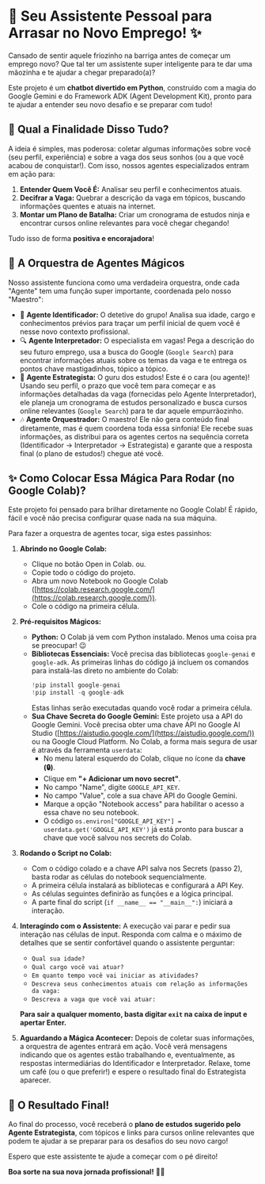 # 🚀 Seu Assistente Pessoal para Arrasar no Novo Emprego! ✨

Cansado de sentir aquele friozinho na barriga antes de começar um emprego novo? Que tal ter um assistente super inteligente para te dar uma mãozinha e te ajudar a chegar preparado(a)?

Este projeto é um **chatbot divertido em Python**, construído com a magia do Google Gemini e do Framework ADK (Agent Development Kit), pronto para te ajudar a entender seu novo desafio e se preparar com tudo!

## 🤔 Qual a Finalidade Disso Tudo?

A ideia é simples, mas poderosa: coletar algumas informações sobre você (seu perfil, experiência) e sobre a vaga dos seus sonhos (ou a que você acabou de conquistar!). Com isso, nossos agentes especializados entram em ação para:

1.  **Entender Quem Você É:** Analisar seu perfil e conhecimentos atuais.
2.  **Decifrar a Vaga:** Quebrar a descrição da vaga em tópicos, buscando informações quentes e atuais na internet.
3.  **Montar um Plano de Batalha:** Criar um cronograma de estudos ninja e encontrar cursos online relevantes para você chegar chegando!

Tudo isso de forma **positiva e encorajadora**!

## 🤖 A Orquestra de Agentes Mágicos

Nosso assistente funciona como uma verdadeira orquestra, onde cada "Agente" tem uma função super importante, coordenada pelo nosso "Maestro":

* 🤖 **Agente Identificador:** O detetive do grupo! Analisa sua idade, cargo e conhecimentos prévios para traçar um perfil inicial de quem você é nesse novo contexto profissional.
* 🔍 **Agente Interpretador:** O especialista em vagas! Pega a descrição do seu futuro emprego, usa a busca do Google (`Google Search`) para encontrar informações atuais sobre os temas da vaga e te entrega os pontos chave mastigadinhos, tópico a tópico.
* 🧠 **Agente Estrategista:** O guru dos estudos! Este é o cara (ou agente)! Usando seu perfil, o prazo que você tem para começar e as informações detalhadas da vaga (fornecidas pelo Agente Interpretador), ele planeja um cronograma de estudos personalizado e busca cursos online relevantes (`Google Search`) para te dar aquele empurrãozinho.
* 🎶 **Agente Orquestrador:** O maestro! Ele não gera conteúdo final diretamente, mas é quem coordena toda essa sinfonia! Ele recebe suas informações, as distribui para os agentes certos na sequência correta (Identificador -> Interpretador -> Estrategista) e garante que a resposta final (o plano de estudos!) chegue até você.

## ✨ Como Colocar Essa Mágica Para Rodar (no Google Colab)?

Este projeto foi pensado para brilhar diretamente no Google Colab! É rápido, fácil e você não precisa configurar quase nada na sua máquina.

Para fazer a orquestra de agentes tocar, siga estes passinhos:

1.  **Abrindo no Google Colab:**
    * Clique no botão Open in Colab.
       ou.
    * Copie todo o código do projeto.
    * Abra um novo Notebook no Google Colab ([https://colab.research.google.com/](https://colab.research.google.com/)).
    * Cole o código na primeira célula.

2.  **Pré-requisitos Mágicos:**
    * **Python:** O Colab já vem com Python instalado. Menos uma coisa pra se preocupar! 😉
    * **Bibliotecas Essenciais:** Você precisa das bibliotecas `google-genai` e `google-adk`. As primeiras linhas do código já incluem os comandos para instalá-las direto no ambiente do Colab:
        ```python
        !pip install google-genai
        !pip install -q google-adk
        ```
        Estas linhas serão executadas quando você rodar a primeira célula.
    * **Sua Chave Secreta do Google Gemini:** Este projeto usa a API do Google Gemini. Você precisa obter uma chave API no Google AI Studio ([https://aistudio.google.com/](https://aistudio.google.com/)) ou na Google Cloud Platform. No Colab, a forma mais segura de usar é através da ferramenta `userdata`:
        * No menu lateral esquerdo do Colab, clique no ícone da **chave (🔒)**.
        * Clique em **"+ Adicionar um novo secret"**.
        * No campo "Name", digite `GOOGLE_API_KEY`.
        * No campo "Value", cole a sua chave API do Google Gemini.
        * Marque a opção "Notebook access" para habilitar o acesso a essa chave no seu notebook.
        * O código `os.environ["GOOGLE_API_KEY"] = userdata.get('GOOGLE_API_KEY')` já está pronto para buscar a chave que você salvou nos secrets do Colab.

3.  **Rodando o Script no Colab:**
    * Com o código colado e a chave API salva nos Secrets (passo 2), basta rodar as células do notebook sequencialmente.
    * A primeira célula instalará as bibliotecas e configurará a API Key.
    * As células seguintes definirão as funções e a lógica principal.
    * A parte final do script (`if __name__ == "__main__":`) iniciará a interação.

4.  **Interagindo com o Assistente:**
    A execução vai parar e pedir sua interação nas células de input. Responda com calma e o máximo de detalhes que se sentir confortável quando o assistente perguntar:

    * `Qual sua idade?`
    * `Qual cargo você vai atuar?`
    * `Em quanto tempo você vai iniciar as atividades?`
    * `Descreva seus conhecimentos atuais com relação as informações da vaga:`
    * `Descreva a vaga que você vai atuar:`

    **Para sair a qualquer momento, basta digitar `exit` na caixa de input e apertar Enter.**

5.  **Aguardando a Mágica Acontecer:**
    Depois de coletar suas informações, a orquestra de agentes entrará em ação. Você verá mensagens indicando que os agentes estão trabalhando e, eventualmente, as respostas intermediárias do Identificador e Interpretador. Relaxe, tome um café (ou o que preferir!) e espere o resultado final do Estrategista aparecer.

## 🎉 O Resultado Final!

Ao final do processo, você receberá o **plano de estudos sugerido pelo Agente Estrategista**, com tópicos e links para cursos online relevantes que podem te ajudar a se preparar para os desafios do seu novo cargo!

Espero que este assistente te ajude a começar com o pé direito!


**Boa sorte na sua nova jornada profissional!** 💪✨

